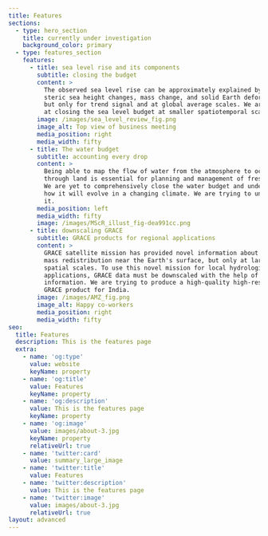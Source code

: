 ```yaml
---
title: Features
sections:
  - type: hero_section
    title: currently under investigation
    background_color: primary
  - type: features_section
    features:
      - title: sea level rise and its components
        subtitle: closing the budget
        content: >
          The observed sea level rise can be approximately explained by a sum of
          steric sea height changes, mass change, and solid Earth deformations,
          but only for trend signal and at global average scales. We are aiming
          at closing the sea level budget at smaller spatiotemporal scales.
        image: /images/sea_level_review_fig.png
        image_alt: Top view of business meeting
        media_position: right
        media_width: fifty
      - title: The water budget
        subtitle: accounting every drop
        content: >
          Being able to map the flow of water from the atmosphere to oceans
          through land is essential for planning and management of freshwater.
          We are yet to comprehensively close the water budget and understand
          how it will evolve in a changing climate. We are trying to understand
          it.
        media_position: left
        media_width: fifty
        image: /images/MScR_illust_fig-dea991cc.png
      - title: downscaling GRACE
        subtitle: GRACE products for regional applications
        content: >
          GRACE satellite mission has provided novel information about the water
          mass redistribution near the Earth's surface, but only at large
          spatial scales. To use this novel mission for local hydrological
          applications, GRACE data must be downscaled with the help of prior
          information. We are trying to produce a high-quality high-resolution
          GRACE product for India.
        image: /images/AMZ_fig.png
        image_alt: Happy co-workers
        media_position: right
        media_width: fifty
seo:
  title: Features
  description: This is the features page
  extra:
    - name: 'og:type'
      value: website
      keyName: property
    - name: 'og:title'
      value: Features
      keyName: property
    - name: 'og:description'
      value: This is the features page
      keyName: property
    - name: 'og:image'
      value: images/about-3.jpg
      keyName: property
      relativeUrl: true
    - name: 'twitter:card'
      value: summary_large_image
    - name: 'twitter:title'
      value: Features
    - name: 'twitter:description'
      value: This is the features page
    - name: 'twitter:image'
      value: images/about-3.jpg
      relativeUrl: true
layout: advanced
---
```

